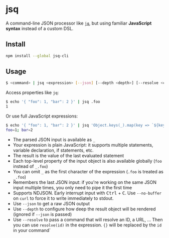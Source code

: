 # jsq

A command-line JSON processor like [`jq`](https://stedolan.github.io/jq/), but using familiar **JavaScript syntax** instead of a custom DSL.

## Install

```bash
npm install --global jsq-cli
```

## Usage

```bash
$ <command> | jsq <expression> [--json] [--depth <depth>] [--resolve <command>]
```

Access properties like `jq`:
```bash
$ echo '{ "foo": 1, "bar": 2 }' | jsq .foo
1
```

Or use full JavaScript expressions:
```bash
$ echo '{ "foo": 1, "bar": 2 }' | jsq 'Object.keys(_).map(key => `${key}=${_[key]}`).join("; ")'
foo=1; bar=2
```

- The parsed JSON input is available as `_`
- Your expression is plain JavaScript: it supports multiple statements, variable declaration, if statements, etc.
- The result is the value of the last evaluated statement
- Each top-level property of the input object is also available globally (`foo` instead of `_.foo`)
- You can omit `_` as the first character of the expression (`.foo` is treated as `_.foo`)
- Remembers the last JSON input: if you're working on the same JSON input multiple times, you only need to pipe it the first time
- Supports NDJSON. Early interrupt input with <kbd>Ctrl</kbd> + <kbd>C</kbd>. Use `--no-buffer` on `curl` to force it to write immediately to stdout.
- Use `--json` to get a raw JSON output
- Use `--depth` to configure how deep the result object will be rendered (ignored if `--json` is passed)
- Use `--resolve` to pass a command that will resolve an ID, a URL, ... Then you can use `resolve(id)` in the expression. `{}` will be replaced by the `id` in your command`
